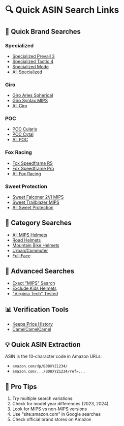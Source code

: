 # 🔍 Quick ASIN Search Links

## 🚀 Quick Brand Searches

### Specialized
- [Specialized Prevail 3](https://www.amazon.com/s?k=Specialized+Prevail+3+helmet)
- [Specialized Tactic 4](https://www.amazon.com/s?k=Specialized+Tactic+4+helmet)
- [Specialized Mode](https://www.amazon.com/s?k=Specialized+Mode+helmet)
- [All Specialized](https://www.amazon.com/s?k=Specialized+bicycle+helmet)

### Giro
- [Giro Aries Spherical](https://www.amazon.com/s?k=Giro+Aries+Spherical+helmet)
- [Giro Syntax MIPS](https://www.amazon.com/s?k=Giro+Syntax+MIPS+helmet)
- [All Giro](https://www.amazon.com/s?k=Giro+bicycle+helmet)

### POC
- [POC Cularis](https://www.amazon.com/s?k=POC+Cularis+helmet)
- [POC Cytal](https://www.amazon.com/s?k=POC+Cytal+helmet)
- [All POC](https://www.amazon.com/s?k=POC+bicycle+helmet)

### Fox Racing
- [Fox Speedframe RS](https://www.amazon.com/s?k=Fox+Racing+Speedframe+RS+helmet)
- [Fox Speedframe Pro](https://www.amazon.com/s?k=Fox+Racing+Speedframe+Pro+helmet)
- [All Fox Racing](https://www.amazon.com/s?k=Fox+Racing+bicycle+helmet)

### Sweet Protection
- [Sweet Falconer 2VI MIPS](https://www.amazon.com/s?k=Sweet+Protection+Falconer+2VI+MIPS+helmet)
- [Sweet Trailblazer MIPS](https://www.amazon.com/s?k=Sweet+Protection+Trailblazer+MIPS+helmet)
- [All Sweet Protection](https://www.amazon.com/s?k=Sweet+Protection+bicycle+helmet)

## 🎯 Category Searches
- [All MIPS Helmets](https://www.amazon.com/s?k=bicycle+helmet+MIPS)
- [Road Helmets](https://www.amazon.com/s?k=cycling+helmet+road)
- [Mountain Bike Helmets](https://www.amazon.com/s?k=mountain+bike+helmet)
- [Urban/Commuter](https://www.amazon.com/s?k=urban+commuter+helmet)
- [Full Face](https://www.amazon.com/s?k=full+face+bike+helmet)

## 🔧 Advanced Searches
- [Exact "MIPS" Search](https://www.amazon.com/s?k=%22MIPS%22+bicycle+helmet)
- [Exclude Kids Helmets](https://www.amazon.com/s?k=bicycle+helmet+-kids+-child)
- ["Virginia Tech" Tested](https://www.amazon.com/s?k=bike+helmet+%22Virginia+Tech%22)

## 📊 Verification Tools
- [Keepa Price History](https://keepa.com)
- [CamelCamelCamel](https://camelcamelcamel.com)

## 💡 Quick ASIN Extraction
ASIN is the 10-character code in Amazon URLs:
- `amazon.com/dp/B08XYZ1234/`
- `amazon.com/.../B08XYZ1234/ref=...`

## 🎯 Pro Tips
1. Try multiple search variations
2. Check for model year differences (2023, 2024)
3. Look for MIPS vs non-MIPS versions
4. Use "site:amazon.com" in Google searches
5. Check official brand stores on Amazon